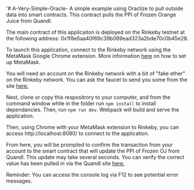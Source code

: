 '# A-Very-Simple-Oracle-
A simple example using Oraclize to pull outside data into smart contracts. This contract pulls the PPI of Frozen Orange Juice from Quandl. 

The main contract of this applicaiton is deployed on the Rinkeby testnet at the following address: 0x1f8e5aa40f69c39b089ead323a2bde70c0b45e28. 

To launch this application, connect to the Rinkeby network using the MetaMask Google Chrome extension. More information [here](https://metamask.io/) on how to set up MetaMask. 

You will need an account on the Rinkeby network with a bit of "fake ether" on the Rinkeby network. You can ask the faucet to send you some from the site [here.](https://faucet.rinkeby.io/)

Next, clone or copy this respositrory to your computer, and from the command window while in the folder run `npm install` to install dependancies. Then, run `npm run dev`. Webpack will build and serve the application. 

Then, using Chrome with your MetaMask extension to Rinkeby, you can access http://localhost:8080/ to connect to the application. 

From here, you will be prompted to confirm the transaction from your account to the smart contract that will update the PPI of Frozen OJ from Quandl. This update may take several seconds. You can verify the correct value has been pulled in via the Quandl site [here.](https://www.quandl.com/data/FRED/WPU02420301-Producer-Price-Index-by-Commodity-for-Processed-Foods-and-Feeds-Frozen-Concentrated-Orange-Juice-Consumer-and-Institutional)

Reminder: You can access the console log via F12 to see potential error messages. 
